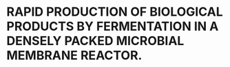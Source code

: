 # RAPID PRODUCTION OF BIOLOGICAL PRODUCTS BY FERMENTATION IN A DENSELY PACKED MICROBIAL MEMBRANE REACTOR.